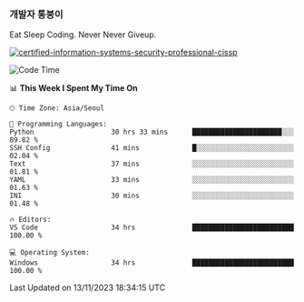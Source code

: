 ### 개발자 통붕이
Eat Sleep Coding.
Never Never Giveup.

[![certified-information-systems-security-professional-cissp](https://user-images.githubusercontent.com/44606727/157613689-acd84ec6-5f8f-4e79-89d9-a8d51f033634.png)](https://www.credly.com/badges/f394a010-85a0-450b-9136-8043af01d71c/public_url)

<!--START_SECTION:waka-->
![Code Time](http://img.shields.io/badge/Code%20Time-2%2C056%20hrs%2035%20mins-blue)

📊 **This Week I Spent My Time On** 

```text
🕑︎ Time Zone: Asia/Seoul

💬 Programming Languages: 
Python                   30 hrs 33 mins      ██████████████████████░░░   89.82 % 
SSH Config               41 mins             █░░░░░░░░░░░░░░░░░░░░░░░░   02.04 % 
Text                     37 mins             ░░░░░░░░░░░░░░░░░░░░░░░░░   01.81 % 
YAML                     33 mins             ░░░░░░░░░░░░░░░░░░░░░░░░░   01.63 % 
INI                      30 mins             ░░░░░░░░░░░░░░░░░░░░░░░░░   01.48 % 

🔥 Editors: 
VS Code                  34 hrs              █████████████████████████   100.00 % 

💻 Operating System: 
Windows                  34 hrs              █████████████████████████   100.00 % 
```


 Last Updated on 13/11/2023 18:34:15 UTC
<!--END_SECTION:waka-->
